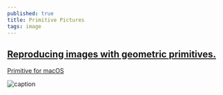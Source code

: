 ```yaml
---
published: true
title: Primitive Pictures
tags: image
---
```

## [Reproducing images with geometric primitives.](https://github.com/fogleman/primitive)

[Primitive for macOS](https://primitive.lol/)

![caption](https://camo.githubusercontent.com/245d79acf729f0f5376677c3a3cef081630cf5e1/68747470733a2f2f7777772e6d69636861656c666f676c656d616e2e636f6d2f7374617469632f7072696d69746976652f6578616d706c65732f6d6f6e616c6973612e332e323030302e676966)
